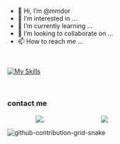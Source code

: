 - 👋 Hi, I’m @mmdor
- 👀 I’m interested in ...
- 🌱 I’m currently learning ...
- 💞️ I’m looking to collaborate on ...
- 📫 How to reach me ...

<br/>

[![My Skills](https://skillicons.dev/icons?i=photoshop,wordpress,html,css)](https://skillicons.dev)

<br/>

### contact me
<p align="left">
<a href="https://www.linkedin.com/in/" style="padding: 4rem;" target="blank"><img align="center" src="https://skillicons.dev/icons?i=linkedin", href="" target="blank">
 </a><a href="https://instagram.com/" style="padding: 4rem;" target="blank">
 <img align="center" src="https://skillicons.dev/icons?i=instagram" /></a>
</p>

<!---
Hesamuix/Hesamuix is a ✨ special ✨ repository because its `README.md` (this file) appears on your GitHub profile.
You can click the Preview link to take a look at your changes.
--->
 ![github-contribution-grid-snake](https://user-images.githubusercontent.com/90142173/154796318-e529fdc7-2132-4ce7-8417-06b71cf02506.svg)
 


<!---
mmdor/mmdor is a ✨ special ✨ repository because its `README.md` (this file) appears on your GitHub profile.
You can click the Preview link to take a look at your changes.
--->
